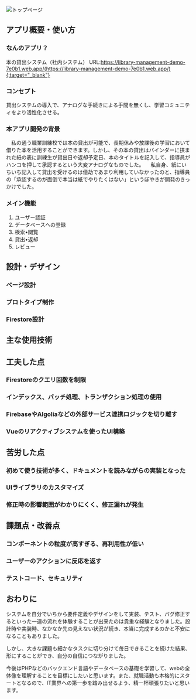 ![トップページ](https://github.com/ry-113/demo-library-management/assets/149135859/7fa95f6b-1799-4a99-963c-c27c984fc14d)

## アプリ概要・使い方
### なんのアプリ？
本の貸出システム（社内システム）
URL:https://library-management-demo-7e0b1.web.app/(https://library-management-demo-7e0b1.web.app/){:target="_blank"}
### コンセプト
貸出システムの導入で、アナログな手続きによる手間を無くし、学習コミュニティをより活性化させる。
### 本アプリ開発の背景
　私の通う職業訓練校では本の貸出が可能で、長期休みや放課後の学習において借りた本を活用することができます。しかし、その本の貸出はバインダーに挟まれた紙の表に訓練生が貸出日や返却予定日、本のタイトルを記入して、指導員がハンコを押して承認するという大変アナログなものでした。
　私自身、紙にいちいち記入して貸出を受けるのは億劫であまり利用していなかったのと、指導員の「承認するのが面倒で本当は紙でやりたくはない」というぼやきが開発のきっかけでした。
### メイン機能
1. ユーザー認証
2. データベースへの登録
3. 検索•閲覧
4. 貸出•返却
5. レビュー

## 設計・デザイン
### ページ設計
### プロトタイプ制作
### Firestore設計

## 主な使用技術

## 工夫した点
### Firestoreのクエリ回数を制限
### インデックス、バッチ処理、トランザクション処理の使用
### FirebaseやAlgoliaなどの外部サービス連携ロジックを切り離す
### Vueのリアクティブシステムを使ったUI構築

## 苦労した点
### 初めて使う技術が多く、ドキュメントを読みながらの実装となった
### UIライブラリのカスタマイズ
### 修正時の影響範囲がわかりにくく、修正漏れが発生

## 課題点・改善点
### コンポーネントの粒度が高すぎる、再利用性が低い
### ユーザーのアクションに反応を返す
### テストコード、セキュリティ

## おわりに
システムを自分でいちから要件定義やデザインをして実装、テスト、バグ修正するといった一連の流れを体験することが出来たのは貴重な経験となりました。設計時や実装時、なかなか先の見えない状況が続き、本当に完成するのかと不安になることもありました。

しかし、大きな課題も細かなタスクに切り分けて毎日できることを続けた結果、形にすることができ、自分の自信につながりました。

今後はPHPなどのバックエンド言語やデータベースの基礎を学習して、webの全体像を理解することを目標にしたいと思います。また、就職活動も本格的にスタートとなるので、IT業界への第一歩を踏み出せるよう、精一杯頑張りたいと思います。
